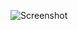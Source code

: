 ![Screenshot](https://raw.githubusercontent.com/Cryakl/Ultimate-RAT-Collection/refs/heads/main/PurpleFox/%e5%a4%a7%e7%81%b0%e7%8b%bc%e8%bf%9c%e7%a8%8b%e7%ae%a1%e7%90%86%20V9.15/Screenshot.png)
